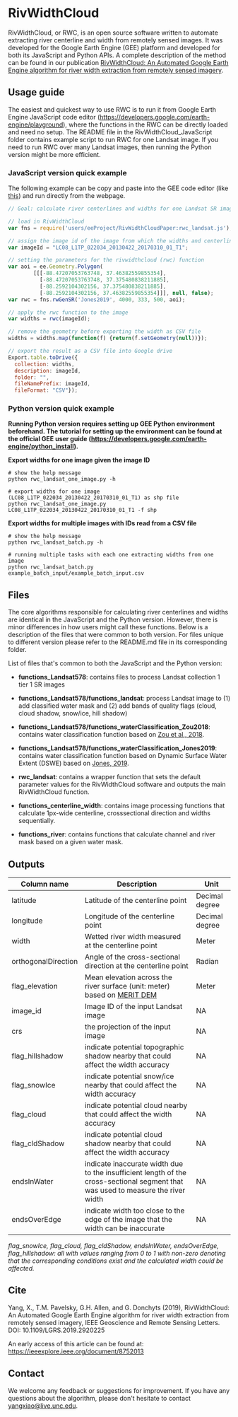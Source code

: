 # RivWidthCloud

RivWidthCloud, or RWC, is an open source software written to automate extracting river centerline and width from remotely sensed images. It was developed for the Google Earth Engine (GEE) platform and developed for both its JavaScript and Python APIs. A complete description of the method can be found in our publication [RivWidthCloud: An Automated Google Earth Engine algorithm for river width extraction from remotely sensed imagery](https://ieeexplore.ieee.org/document/8752013).

## Usage guide

The easiest and quickest way to use RWC is to run it from Google Earth Engine JavaScript code editor (https://developers.google.com/earth-engine/playground), where the functions in the RWC can be directly loaded and need no setup. The README file in the RivWidthCloud_JavaScript folder contains example script to run RWC for one Landsat image. If you need to run RWC over many Landsat images, then running the Python version might be more efficient.

### JavaScript version quick example

The following example can be copy and paste into the GEE code editor (like [this](https://code.earthengine.google.com/93f54ac8c4934db40e3be03e249e879d)) and run directly from the webpage.

```JavaScript
// Goal: calculate river centerlines and widths for one Landsat SR image (LC08_L1TP_022034_20130422_20170310_01_T1)

// load in RivWidthCloud
var fns = require('users/eeProject/RivWidthCloudPaper:rwc_landsat.js');

// assign the image id of the image from which the widths and centerline will be extracted
var imageId = "LC08_L1TP_022034_20130422_20170310_01_T1";

// setting the parameters for the rivwidthcloud (rwc) function
var aoi = ee.Geometry.Polygon(
        [[[-88.47207053763748, 37.46382559855354],
          [-88.47207053763748, 37.375480838211885],
          [-88.2592104302156, 37.375480838211885],
          [-88.2592104302156, 37.46382559855354]]], null, false);
var rwc = fns.rwGenSR('Jones2019', 4000, 333, 500, aoi);

// apply the rwc function to the image
var widths = rwc(imageId);

// remove the geometry before exporting the width as CSV file
widths = widths.map(function(f) {return(f.setGeometry(null))});

// export the result as a CSV file into Google drive
Export.table.toDrive({
  collection: widths,
  description: imageId,
  folder: "",
  fileNamePrefix: imageId,
  fileFormat: "CSV"});
```

### Python version quick example

__Running Python version requires setting up GEE Python environment beforehand. The tutorial for setting up the environment can be found at the official GEE user guide (https://developers.google.com/earth-engine/python_install).__

__Export widths for one image given the image ID__
```
# show the help message
python rwc_landsat_one_image.py -h

# export widths for one image (LC08_L1TP_022034_20130422_20170310_01_T1) as shp file
python rwc_landsat_one_image.py LC08_L1TP_022034_20130422_20170310_01_T1 -f shp
```

__Export widths for multiple images with IDs read from a CSV file__
```
# show the help message
python rwc_landsat_batch.py -h

# running multiple tasks with each one extracting widths from one image
python rwc_landsat_batch.py example_batch_input/example_batch_input.csv
```

## Files

The core algorithms responsible for calculating river centerlines and widths are identical in the JavaScript and the Python version. However, there is minor differences in how users might call these functions. Below is a description of the files that were common to both version. For files unique to different version please refer to the README.md file in its corresponding folder.

List of files that's common to both the JavaScript and the Python version:
* __functions_Landsat578__: contains files to process Landsat collection 1 tier 1 SR images
* __functions_Landsat578/functions_landsat__: process Landsat image to (1) add classified water mask and (2) add bands of quality flags (cloud, cloud shadow, snow/ice, hill shadow)
* __functions_Landsat578/functions_waterClassification_Zou2018__: contains water classification function based on [Zou et al., 2018](https://doi.org/10.1073/pnas.1719275115).
* __functions_Landsat578/functions_waterClassification_Jones2019__: contains water classification function based on Dynamic Surface Water Extent (DSWE) based on [Jones, 2019](https://doi.org/10.3390/rs11040374).
* __rwc_landsat__: contains a wrapper function that sets the default parameter values for the RivWidthCloud software and outputs the main RivWidthCloud function.

* __functions_centerline_width__: contains image processing functions that calculate 1px-wide centerline, crosssectional direction and widths sequentially.
* __functions_river__: contains functions that calculate channel and river mask based on a given water mask.

## Outputs

Column name|Description|Unit
-------|---------|---------
latitude|Latitude of the centerline point|Decimal degree
longitude|Longitude of the centerline point|Decimal degree
width|Wetted river width measured at the centerline point|Meter
orthogonalDirection|Angle of the cross-sectional direction at the centerline point|Radian
flag_elevation|Mean elevation across the river surface (unit: meter) based on [MERIT DEM](http://hydro.iis.u-tokyo.ac.jp/~yamadai/MERIT_DEM/)|Meter
image_id|Image ID of the input Landsat image|NA
crs|the projection of the input image|NA
flag_hillshadow|indicate potential topographic shadow nearby that could affect the width accuracy|NA
flag_snowIce|indicate potential snow/ice nearby that could affect the width accuracy|NA
flag_cloud|indicate potential cloud nearby that could affect the width accuracy|NA
flag_cldShadow|indicate potential cloud shadow nearby that could affect the width accuracy|NA
endsInWater|indicate inaccurate width due to the insufficient length of the cross-sectional segment that was used to measure the river width|NA
endsOverEdge|indicate width too close to the edge of the image that the width can be inaccurate|NA

_flag_snowIce, flag_cloud, flag_cldShadow, endsInWater, endsOverEdge, flag_hillshadow: all with values ranging from 0 to 1 with non-zero denoting that the corresponding conditions exist and the calculated width could be affected._

## Cite

Yang, X., T.M. Pavelsky, G.H. Allen, and G. Donchyts (2019), RivWidthCloud: An Automated Google Earth Engine algorithm for river width extraction from remotely sensed imagery, IEEE Geoscience and Remote Sensing Letters. DOI: 10.1109/LGRS.2019.2920225

An early access of this article can be found at: https://ieeexplore.ieee.org/document/8752013

## Contact

We welcome any feedback or suggestions for improvement. If you have any questions about the algorithm, please don't hesitate to contact yangxiao@live.unc.edu.
